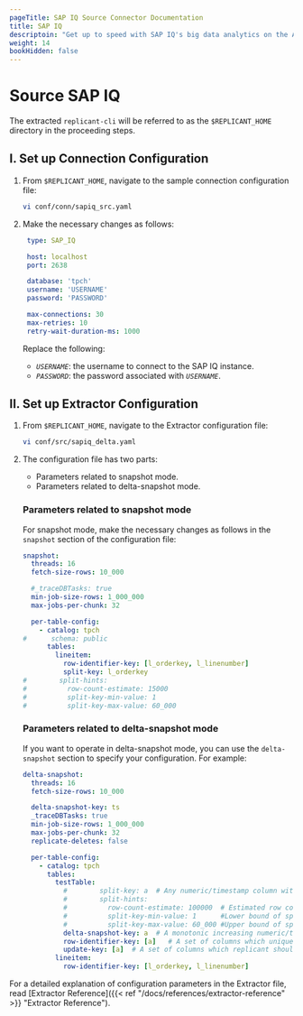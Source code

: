 ```yaml
---
pageTitle: SAP IQ Source Connector Documentation
title: SAP IQ
descriptoin: "Get up to speed with SAP IQ's big data analytics on the Arcion platform."
weight: 14
bookHidden: false
---
```


# Source SAP IQ

The extracted `replicant-cli` will be referred to as the `$REPLICANT_HOME` directory in the proceeding steps.

## I. Set up Connection Configuration

1. From `$REPLICANT_HOME`, navigate to the sample connection configuration file:

   ```BASH
   vi conf/conn/sapiq_src.yaml
   ```

2. Make the necessary changes as follows:

   ```YAML
    type: SAP_IQ

    host: localhost
    port: 2638

    database: 'tpch'
    username: 'USERNAME'
    password: 'PASSWORD'

    max-connections: 30
    max-retries: 10
    retry-wait-duration-ms: 1000
    ```

    Replace the following:

    - *`USERNAME`*: the username to connect to the SAP IQ instance.
    - *`PASSWORD`*: the password associated with *`USERNAME`*.

## II. Set up Extractor Configuration

1. From `$REPLICANT_HOME`, navigate to the Extractor configuration file:
   ```BASH
   vi conf/src/sapiq_delta.yaml
   ```

2. The configuration file has two parts:

    - Parameters related to snapshot mode.
    - Parameters related to delta-snapshot mode.

    ### Parameters related to snapshot mode
    For snapshot mode, make the necessary changes as follows in the `snapshot` section of the configuration file:

    ```YAML
    snapshot:
      threads: 16
      fetch-size-rows: 10_000

      #_traceDBTasks: true
      min-job-size-rows: 1_000_000
      max-jobs-per-chunk: 32

      per-table-config:
        - catalog: tpch
    #      schema: public
          tables:
            lineitem:
              row-identifier-key: [l_orderkey, l_linenumber]
              split-key: l_orderkey
    #        split-hints:
    #          row-count-estimate: 15000
    #          split-key-min-value: 1
    #          split-key-max-value: 60_000
    ```

    ### Parameters related to delta-snapshot mode
    If you want to operate in delta-snapshot mode, you can use the `delta-snapshot` section to specify your configuration. For example:

    ```YAML
    delta-snapshot:
      threads: 16
      fetch-size-rows: 10_000

      delta-snapshot-key: ts
      _traceDBTasks: true
      min-job-size-rows: 1_000_000
      max-jobs-per-chunk: 32
      replicate-deletes: false

      per-table-config:
        - catalog: tpch
          tables:
            testTable:
              #        split-key: a  # Any numeric/timestamp column with sufficiently large number of distincts
              #        split-hints:
              #          row-count-estimate: 100000  # Estimated row count, if supplied replicant will leverage
              #          split-key-min-value: 1      #Lower bound of split key value
              #          split-key-max-value: 60_000 #Upper bound of split key value, if supplied replicant will leverage and avoid querying source database for the same
              delta-snapshot-key: a  # A monotonic increasing numeric/timestamp column which gets new value on each INSERT/UPDATE
              row-identifier-key: [a]   # A set of columns which uniquely identify a row
              update-key: [a]  # A set of columns which replicant should use to perform deletes/updates during incremental replication
            lineitem:
              row-identifier-key: [l_orderkey, l_linenumber]
    ```

For a detailed explanation of configuration parameters in the Extractor file, read [Extractor Reference]({{< ref "/docs/references/extractor-reference" >}} "Extractor Reference").
